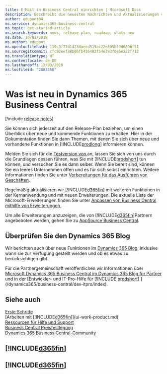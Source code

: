 ```yaml
---
title: E-Mail in Business Central einrichten | Microsoft Docs
description: Beschreibt die neuesten Nachrichten und Aktualisierungen von Business Central.
author: edupont04
ms.service: dynamics365-business-central
ms.topic: get-started-article
ms.search.keywords: news, release plan, roadmap, whats new
ms.date: 10/01/2019
ms.author: edupont
ms.openlocfilehash: 119c3f77d1423daeed519ac22e805b59d689bf51
ms.sourcegitcommit: cfc92eefa8b06fb426482f54e393f0e6e222f712
ms.translationtype: HT
ms.contentlocale: de-DE
ms.lasthandoff: 12/03/2019
ms.locfileid: "2883350"
---
```

# <a name="whats-new-in-dynamics-365-business-central"></a>Was ist neu in Dynamics 365 Business Central

[!include [release notes](includes/release-notes.md)]

Sie können sich jederzeit auf den Release-Plan beziehen, um einen Überblick über neue und kommende Funktionen zu erhalten. Hier in der Dokumentation finden Sie dann Themen, mit denen Sie sich über neue und vorhandene Funktionen in [!INCLUDE[prodlong](includes/prodlong.md)] informieren können.  

Melden Sie sich für die [Testversion von ](https://go.microsoft.com/fwlink/?linkid=847861) an, lassen Sie sich von uns durch die Grundlagen dessen führen, was Sie mit [!INCLUDE[prodshort](includes/prodshort.md)] tun können, und versuchen Sie es dann selber. Wenn Sie bereit sind, können Sie ein leeres Unternehmen öffen und es für sich selbst einrichten. Weitere Informationen finden Sie unter [Vorbereitungen für das Ausführen von Geschäften](ui-get-ready-business.md).  

Regelmäßig aktualisieren wir [!INCLUDE[d365fin](includes/d365fin_md.md)] mit weiteren Funktionen in der Kernanwendung und mit neuen Erweiterungen. Die aktuelle Liste der Microsoft-Erweiterungen finden Sie unter [Anpassen von Business Central mithilfe von Erweiterungen ](ui-extensions.md).

Um alle Erweiterungen anzuzeigen, die von [!INCLUDE[d365fin](includes/d365fin_md.md)]Partnern angebeboten werden, gehen Sie zu [AppSource Business Central](https://go.microsoft.com/fwlink/?linkid=2081646).  

## <a name="check-the-dynamics-365-blog"></a>Überprüfen Sie den Dynamics 365 Blog

Wir berichten auch über neue Funktionen im [Dynamics 365 Blog](https://cloudblogs.microsoft.com/dynamics365/), inklusive wann sie zur Verfügung gestellt werden und ob es etwas zu berücksichtigen gibt.  

Für die Partnergemeinschaft veröffentlichen wir Informationen über [Microsoft Dynamics 365 Business Central im Dynamics 365 Blog für Partner](https://cloudblogs.microsoft.com/dynamics365/it/product/business-central/) und in der [Entwickler- und IT-Pro-Hilfe für [!INCLUDE [prodshort](includes/prodshort.md)] ](/dynamics365/business-central/dev-itpro/index).  

## <a name="see-also"></a>Siehe auch

[Erste Schritte](product-get-started.md)  
[Arbeiten mit [!INCLUDE[d365fin](includes/d365fin_md.md)]](ui-work-product.md)  
[Ressourcen für Hilfe und Support](product-help-and-support.md)  
[Business Central Preisfestlegung](https://dynamics.microsoft.com/business-central/overview/#pricing)  
[Dynamics 365 Business Central-Community](https://community.dynamics.com/business/)

## [!INCLUDE[d365fin](includes/free_trial_md.md)]
## [!INCLUDE[d365fin](includes/training_link_md.md)]  
